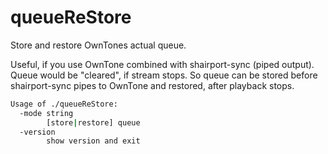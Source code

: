 # queueReStore
Store and restore OwnTones actual queue.

Useful, if you use OwnTone combined with shairport-sync (piped output). Queue would be "cleared", if stream stops. So queue can be stored before shairport-sync pipes to OwnTone and restored, after playback stops.

````bash
Usage of ./queueReStore:
  -mode string
        [store|restore] queue
  -version
        show version and exit
